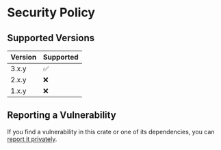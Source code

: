 # Security Policy

## Supported Versions

| Version | Supported |
|---------|-----------|
| 3.x.y   | ✅         |
| 2.x.y   | ❌         |
| 1.x.y   | ❌         |

## Reporting a Vulnerability

If you find a vulnerability in this crate or one of its dependencies, you can [report it privately](https://github.com/clechasseur/rs-cargo/security/advisories/new).
